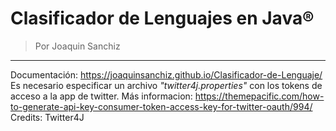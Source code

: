 # Clasificador de Lenguajes en Java®
> Por Joaquin Sanchiz
---
Documentación: https://joaquinsanchiz.github.io/Clasificador-de-Lenguaje/    
Es necesario especificar un archivo _"twitter4j.properties"_ con los tokens de acceso a la app de twitter. 
Más informacion: https://themepacific.com/how-to-generate-api-key-consumer-token-access-key-for-twitter-oauth/994/  
Credits: Twitter4J

